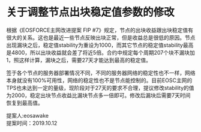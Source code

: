 # 关于调整节点出块稳定值参数的修改

根据《EOSFORCE主网改进提案 FIP #7》规定，节点的出块收益跟出块稳定值有很大的关系。这也是最近一些节点反映出块正常，但是收益总是很低的原因。节点出现漏块之后，稳定值stability为重设为1000，而其它节点的稳定值stability最高是4800，所以出块收益就会差了将近5倍。合约中规定每个周期207个块不漏块加1，照这样计算，漏块之后，需要27天才能达到最高的稳定值。

签于各个节点的服务器部署情况不同，不同的服务器网络的稳定性也不一样，网络本身就没有100%可用性，网络的稳定性也不是节点能控制的。目前EOSC主网的TPS也未达到一定的量级，现阶段对于27天的要求不合理，提议修改stability的值为2000，稳定出块节点收益比漏块节点多一倍即可。修改后漏块后需要7天时间恢复到最高值。

提案人:eosawake  
提案时间：2019.10.12

